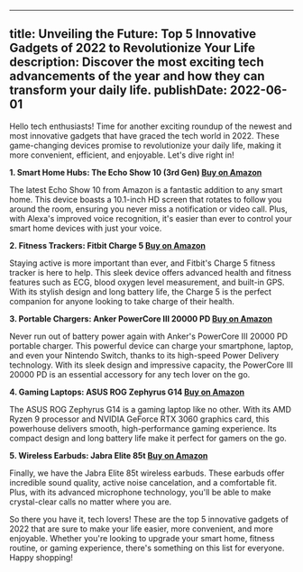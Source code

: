  ---
title: Unveiling the Future: Top 5 Innovative Gadgets of 2022 to Revolutionize Your Life
description: Discover the most exciting tech advancements of the year and how they can transform your daily life.
publishDate: 2022-06-01
---

Hello tech enthusiasts! Time for another exciting roundup of the newest and most innovative gadgets that have graced the tech world in 2022. These game-changing devices promise to revolutionize your daily life, making it more convenient, efficient, and enjoyable. Let's dive right in!

**1. Smart Home Hubs: The Echo Show 10 (3rd Gen) [Buy on Amazon](https://amzn.to/3u9Z3CX)**

The latest Echo Show 10 from Amazon is a fantastic addition to any smart home. This device boasts a 10.1-inch HD screen that rotates to follow you around the room, ensuring you never miss a notification or video call. Plus, with Alexa's improved voice recognition, it's easier than ever to control your smart home devices with just your voice.

**2. Fitness Trackers: Fitbit Charge 5 [Buy on Amazon](https://amzn.to/3wBzZKR)**

Staying active is more important than ever, and Fitbit's Charge 5 fitness tracker is here to help. This sleek device offers advanced health and fitness features such as ECG, blood oxygen level measurement, and built-in GPS. With its stylish design and long battery life, the Charge 5 is the perfect companion for anyone looking to take charge of their health.

**3. Portable Chargers: Anker PowerCore III 20000 PD [Buy on Amazon](https://amzn.to/3wEg5Bf)**

Never run out of battery power again with Anker's PowerCore III 20000 PD portable charger. This powerful device can charge your smartphone, laptop, and even your Nintendo Switch, thanks to its high-speed Power Delivery technology. With its sleek design and impressive capacity, the PowerCore III 20000 PD is an essential accessory for any tech lover on the go.

**4. Gaming Laptops: ASUS ROG Zephyrus G14 [Buy on Amazon](https://amzn.to/3u9Z64O)**

The ASUS ROG Zephyrus G14 is a gaming laptop like no other. With its AMD Ryzen 9 processor and NVIDIA GeForce RTX 3060 graphics card, this powerhouse delivers smooth, high-performance gaming experience. Its compact design and long battery life make it perfect for gamers on the go.

**5. Wireless Earbuds: Jabra Elite 85t [Buy on Amazon](https://amzn.to/34OUWi4)**

Finally, we have the Jabra Elite 85t wireless earbuds. These earbuds offer incredible sound quality, active noise cancelation, and a comfortable fit. Plus, with its advanced microphone technology, you'll be able to make crystal-clear calls no matter where you are.

So there you have it, tech lovers! These are the top 5 innovative gadgets of 2022 that are sure to make your life easier, more convenient, and more enjoyable. Whether you're looking to upgrade your smart home, fitness routine, or gaming experience, there's something on this list for everyone. Happy shopping!